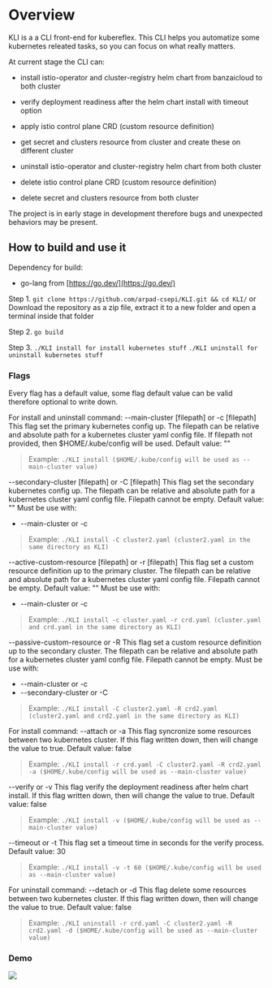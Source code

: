 # Overview

KLI is a a CLI front-end for kubereflex.
This CLI helps you automatize some kubernetes releated tasks, so you can focus on what really matters.

At current stage the CLI can:
- install istio-operator and cluster-registry helm chart from banzaicloud to both cluster
- verify deployment readiness after the helm chart install with timeout option
- apply istio control plane CRD (custom resource definition)
- get secret and clusters resource from cluster and create these on different cluster

- uninstall istio-operator and cluster-registry helm chart from both cluster
- delete istio control plane CRD (custom resource definition)
- delete secret and clusters resource from both cluster

The project is in early stage in development therefore bugs and unexpected behaviors may be present.

## How to build and use it

Dependency for build:
- go-lang from [https://go.dev/](https://go.dev/)

Step 1.
``` git clone https://github.com/arpad-csepi/KLI.git && cd KLI/ ```
or
Download the repository as a zip file, extract it to a new folder and open a terminal inside that folder

Step 2.
``` go build ```

Step 3.
``` ./KLI install for install kubernetes stuff ```
``` ./KLI uninstall for uninstall kubernetes stuff ```

### Flags

Every flag has a default value, some flag default value can be valid therefore optional to write down.

For install and uninstall command:
--main-cluster [filepath] or -c [filepath]
This flag set the primary kubernetes config up.
The filepath can be relative and absolute path for a kubernetes cluster yaml config file.
If filepath not provided, then $HOME/.kube/config will be used.
Default value: ""

> Example: ``` ./KLI install ($HOME/.kube/config will be used as --main-cluster value) ```

--secondary-cluster [filepath] or -C [filepath]
This flag set the secondary kubernetes config up.
The filepath can be relative and absolute path for a kubernetes cluster yaml config file.
Filepath cannot be empty.
Default value: ""
Must be use with:
- --main-cluster or -c

> Example: ``` ./KLI install -C cluster2.yaml (cluster2.yaml in the same directory as KLI) ```

--active-custom-resource [filepath] or -r [filepath]
This flag set a custom resource definition up to the primary cluster.
The filepath can be relative and absolute path for a kubernetes cluster yaml config file.
Filepath cannot be empty.
Default value: ""
Must be use with:
- --main-cluster or -c

> Example: ``` ./KLI install -c cluster.yaml -r crd.yaml (cluster.yaml and crd.yaml in the same directory as KLI) ```

--passive-custom-resource or -R
This flag set a custom resource definition up to the secondary cluster.
The filepath can be relative and absolute path for a kubernetes cluster yaml config file.
Filepath cannot be empty.
Must be use with:
- --main-cluster or -c
- --secondary-cluster or -C

> Example: ``` ./KLI install -C cluster2.yaml -R crd2.yaml (cluster2.yaml and crd2.yaml in the same directory as KLI) ```

For install command:
--attach or -a
This flag syncronize some resources between two kubernetes cluster.
If this flag written down, then will change the value to true.
Default value: false

> Example: ``` ./KLI install -r crd.yaml -C cluster2.yaml -R crd2.yaml -a ($HOME/.kube/config will be used as --main-cluster value) ```

--verify or -v
This flag verify the deployment readiness after helm chart install.
If this flag written down, then will change the value to true.
Default value: false

> Example: ``` ./KLI install -v ($HOME/.kube/config will be used as --main-cluster value) ```

--timeout or -t
This flag set a timeout time in seconds for the verify process.
Default value: 30

> Example: ``` ./KLI install -v -t 60 ($HOME/.kube/config will be used as --main-cluster value) ```

For uninstall command:
--detach or -d
This flag delete some resources between two kubernetes cluster.
If this flag written down, then will change the value to true.
Default value: false

> Example: ``` ./KLI uninstall -r crd.yaml -C cluster2.yaml -R crd2.yaml -d ($HOME/.kube/config will be used as --main-cluster value) ```

### Demo

![](media/demo.gif)
